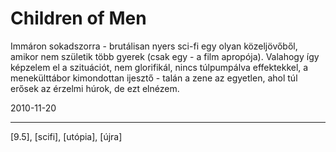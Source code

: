 # Children of Men

Immáron sokadszorra - brutálisan nyers sci-fi egy olyan közeljövőből, amikor nem születik több gyerek (csak egy - a film apropója). Valahogy így képzelem el a szituációt, nem glorifikál, nincs túlpumpálva effektekkel, a menekülttábor kimondottan ijesztő - talán a zene az egyetlen, ahol túl erősek az érzelmi húrok, de ezt elnézem.

2010-11-20 

----

[9.5], [scifi], [utópia], [újra]
